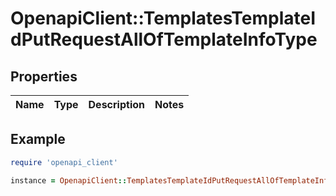 # OpenapiClient::TemplatesTemplateIdPutRequestAllOfTemplateInfoType

## Properties

| Name | Type | Description | Notes |
| ---- | ---- | ----------- | ----- |

## Example

```ruby
require 'openapi_client'

instance = OpenapiClient::TemplatesTemplateIdPutRequestAllOfTemplateInfoType.new()
```

